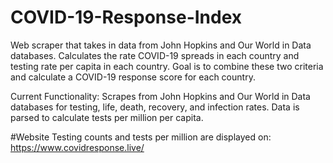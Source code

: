 # COVID-19-Response-Index
Web scraper that takes in data from John Hopkins and Our World in Data databases. Calculates the rate COVID-19 spreads in each country and testing rate per capita in each country. Goal is to combine these two criteria and calculate a COVID-19 response score for each country.

Current Functionality: Scrapes from John Hopkins and Our World in Data databases for testing, life, death, recovery, and infection rates. Data is parsed to calculate tests per million per capita. 

#Website
Testing counts and tests per million are displayed on: https://www.covidresponse.live/
